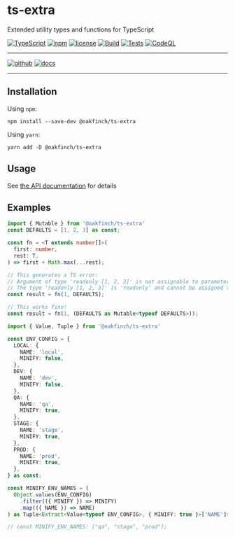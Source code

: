 # ts-extra

Extended utility types and functions for TypeScript

[![TypeScript](https://img.shields.io/badge/--3178C6?logo=typescript&logoColor=ffffff)](https://www.typescriptlang.org/)
[![npm](https://badgen.net/npm/v/@oakfinch/ts-extra)](https://npmjs.com/package/@oakfinch/ts-extra)
[![license](https://badgen.net/github/license/oakfinch/ts-extra)](https://github.com/oakfinch/ts-extra/blob/main/LICENSE)
[![Build](https://github.com/oakfinch/ts-extra/actions/workflows/build.yml/badge.svg)](https://github.com/oakfinch/ts-extra/actions/workflows/build.yml)
[![Tests](https://github.com/oakfinch/ts-extra/actions/workflows/tests.yml/badge.svg)](https://github.com/oakfinch/ts-extra/actions/workflows/tests.yml)
[![CodeQL](https://github.com/oakfinch/ts-extra/actions/workflows/codeql-analysis.yml/badge.svg)](https://github.com/oakfinch/ts-extra/actions/workflows/codeql-analysis.yml)

------

[![github](https://badgen.net/badge/icon/github?icon=github&scale=2&label=)](https://github.com/oakfinch/ts-extra/)
[![docs](https://badgen.net/badge/%F0%9F%93%8B/documentation?scale=2)](https://oakfinch.github.io/ts-extra/modules.html)

------

## Installation

Using `npm`:

```
npm install --save-dev @oakfinch/ts-extra
```

Using `yarn`:

```
yarn add -D @oakfinch/ts-extra
```

## Usage

See [the API documentation](https://oakfinch.github.io/ts-extra/modules.html) for details

## Examples

```TypeScript
import { Mutable } from '@oakfinch/ts-extra'
const DEFAULTS = [1, 2, 3] as const;

const fn = <T extends number[]>(
  first: number,
  rest: T,
) => first + Math.max(...rest);

// This generates a TS error:
// Argument of type 'readonly [1, 2, 3]' is not assignable to parameter of type 'number[]'.
// The type 'readonly [1, 2, 3]' is 'readonly' and cannot be assigned to the mutable type 'number[]'.
const result = fn(1, DEFAULTS);

// This works fine!
const result = fn(1, (DEFAULTS as Mutable<typeof DEFAULTS>));
```

```TypeScript
import { Value, Tuple } from '@oakfinch/ts-extra'

const ENV_CONFIG = {
  LOCAL: {
    NAME: 'local',
    MINIFY: false,
  },
  DEV: {
    NAME: 'dev',
    MINIFY: false,
  },
  QA: {
    NAME: 'qa',
    MINIFY: true,
  },
  STAGE: {
    NAME: 'stage',
    MINIFY: true,
  },
  PROD: {
    NAME: 'prod',
    MINIFY: true,
  },
} as const;

const MINIFY_ENV_NAMES = (
  Object.values(ENV_CONFIG)
    .filter(({ MINIFY }) => MINIFY)
    .map(({ NAME }) => NAME)
) as Tuple<Extract<Value<typeof ENV_CONFIG>, { MINIFY: true }>['NAME']>;

// const MINIFY_ENV_NAMES: ["qa", "stage", "prod"];
```

